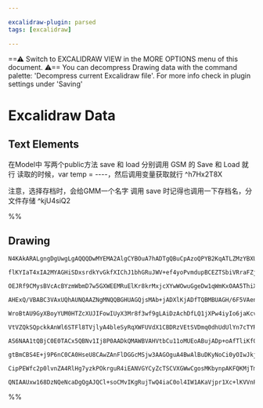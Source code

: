```yaml
---

excalidraw-plugin: parsed
tags: [excalidraw]

---
```

==⚠  Switch to EXCALIDRAW VIEW in the MORE OPTIONS menu of this document. ⚠== You can decompress Drawing data with the command palette: 'Decompress current Excalidraw file'. For more info check in plugin settings under 'Saving'


# Excalidraw Data

## Text Elements
在Model中 写两个public方法 save 和 load
分别调用 GSM 的 Save 和 Load 就行
读取的时候，var temp = ----，然后调用变量获取就行 ^h7Hx2T8X

注意，选择存档时，会给GMM一个名字
调用 save 时记得也调用一下存档名，分文件存储 ^kjU4siQ2

%%
## Drawing
```compressed-json
N4KAkARALgngDgUwgLgAQQQDwMYEMA2AlgCYBOuA7hADTgQBuCpAzoQPYB2KqATLZMzYBXUtiRoIACyhQ4zZAHoFAc0JRJQgEYA6bGwC2CgF7N6hbEcK4OCtptbErHALRY8RMpWdx8Q1TdIEfARcZgRmBShcZQUebQBObQBGGjoghH0EDihmbgBtcDBQMBKIEm4pAHYACUweABUADgANVJLIWEQKqCwoNtLMbmckgBYAZm0xqbGknnjGxp5G2YBW

flKYIaT4xIA2MYAGHiSDxsrdkYvGkfXIChJ1bhGRuJWV+ef4yoPvmdupBCEZTSbiVRraFZjHbQmHQ/7WZTBbgHf7MKCkNgAawQAGE2Pg2KQKgBiJIIMlk/qQTS4bCY5QYoQcYh4glEiTo6zMOC4QLZKkQABmhHw+AAyrAkRJBB4BWiMdiAOoPSTcPiFATorEICUwKXoGXlf6M4EccK5NBJf5sHnYNSbS0HFEaiAM4RwACSxAtqDyAF1/oLyJkvdw

OEJRf9CMysBVcAcBYzmWbmD7w5GXWEEMRuElKr8krMxjcXYwWOwuGgeDw1qWmKxOAA5ThiXOHeLFkYrMFR5gAEXSPRzaEFBDC/00wmZAFFgplsmmI/h/kI4MRcEPc5UXm8eC9zvF1e0IEQOJiw0v/gS6dnuKP8OOXT1MH0JIAKdQAsmxiEFALRyqEATMVABI5QAqOTgLQiGwQBO00AVZtUGYXBGFQQAYlVQAlcGIAAdDhADAlQBqJUAYBjAApXVA

AHExQ/VBABC3VAxUQhAUNQAAZNgMNQQBGHUAGQjsMAb+jADXlKjADfTQBMBUAGH/6F5VAen0OBUAAXlQZwlOcUTADZHQA4FWIwAN5UAecTAHbgviuMTSh6l6CpP2/P9ANA8DNEg2D4Poxj0Kw3DCJI8jKJouikNQli2K43iBJE8TJOk2SFOUlSNO0/TDM4gVBU4KAxUIIxxF4Z1jyS7IADFcH0EUHVQEtj2fKAAEEiGUSt0GCQU+n+MsoHMAgqqB

WroBtAU9GyXBoyYUM0HTZcXUJIFowIUyX3Mr8f3wf9gLAiDzAchDfLQ1jXPw4iyIo6jaKcvyto47iOH4oSxIk0gpIyCLFOUtTNKI3SDKM+EhCgNgACVwjSjL0SEBArwG6pAWBV9UCSSYDniQoAF91mKUpygkTEACsAFURlYABFHgBU6DLoDM/5BjQZx4lKjYhmWbR9iOE4zguK5qbuFUnjzemoXiSFdiSMYllWf5JHBkE0BWOIxl2eEOERDKstKe

VtVZQkSQpckkAnWl6STFl8TVjlyA4bleSyRqXWFUVdX1CBDRzVEtSVDmq0dhUdUlYn7cTYRTXNXNrVte1cydf43VXL0fX9QNgwQIbUBGqMY3J9BcBSY0p2IFNFwzY8s2HVAVi7EZRl2RoZbrctODbNmGHrCtmw4VtLV2Y5dkqd5i17Adgk3Ecx2Bl1JyZYhZwyc2c9G49V3XPuoe3GtJZGL5l8qEGzwvXPSmvbEC/vR8yrMiRAAubQB4Q1EwBIBM

AS6NAA1tQBjC0E0TACx5QBNv1Ij8P0AADkQMAWBVAHVtbCu11oMUEoABujADp+oAfTliKf0ANBy98f6iRwoAcNNABvcjfQAFQrGQoNNSGEAz6X1vg/Z+b8P7f3/oAkiwDUBgKgTA+Bd9EEoPQVgwMyVUrpTVIrSAOUoD5UKvgYqtdyrtRqhUeqFtjzNVavgURnUvpwB6slfqZpSDx0TmNUgE0OBTSPugAh1976P1fu/L+v8AEcCAU5Wh0CiJwIQU

gtBmCBS4E+j9P6nC0CA0HseU8CAwZAnFlDGGcMSjw3AAGOguA4BwAlBuDKyNoCi0yOIwJkjIBmAQBQAAQjrcOzJVbsnQMSQUpSyn9AgNgEQfIoAemkhKd2hT1aa0pOsSp1TzZ1IyLkuk+T9Zsm6MbU2NSKlVNIDUrp+hcoinFJ7Co3s2ljImfUp2CBlTEEeK7Qo7TxmdJWe7G2Xt8RGm2UsvZGRvq+0kNnAOpyOnZEmQAeSDrAEOisdnLIyLlZK/

CipPEWfc2p0lvnZA4RlHg7yzkPOkrguR4iEANVGYCyZcTSCVXGWwCgosMKbynpAKFQKMjTmZBVDFWKQgFwgLyDEVAAW7OhRkUlNL6jwGJnrCpzBsAYlFK0CWe5ki7EFWcA4hZKhJAWG0zl3L8AAE0niVAmAWGsbSjBsAMNwZGGSCBA1zAjOlnz9CXJHjciQ7K2kMhIGCrh5qtHEAlAgRREsbUkDmggYluA7K3n7g+HxkALX9MNqgTVEBsn4kpaQZ

QNIAAUxw168DzNQeNcaDgQgAJQCl+soCMvIKgRujTwQ4iaC0ol4IW1AKaVjpr1Xc+lKVVnPJapwSebSgwFQQL9GMWi5YapdFkD1wQC7eP+NgIgjqpKkCBv8HRKSvETt9ZAYQUA/HcG8dW0odh0YIGwDkMUOi4CuvdZ6veA82m0haoweoar8A9rKqy+Z6Rt0Vh6kINEBgWVdGGpeF0O8vWoH3vOk8oRKqPovVe3FCNwCIzoFbcIGrwnwyAA==
```
%%